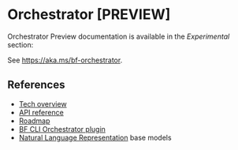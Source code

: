 # Orchestrator [PREVIEW]

Orchestrator Preview documentation is available in the *Experimental* section:

See https://aka.ms/bf-orchestrator.



## References



- [Tech overview](https://github.com/microsoft/BotBuilder-Samples/blob/main/experimental/orchestrator/docs/Overview.md)
- [API reference](https://github.com/microsoft/BotBuilder-Samples/blob/main/experimental/orchestrator/docs/API_reference.md)
- [Roadmap](https://github.com/microsoft/BotBuilder-Samples/blob/main/experimental/orchestrator/docs/API_reference.md#Roadmap)
- [BF CLI Orchestrator plugin](https://github.com/microsoft/botframework-cli/tree/beta/packages/orchestrator )
- [Natural Language Representation](https://aka.ms/nlrversions) base models




